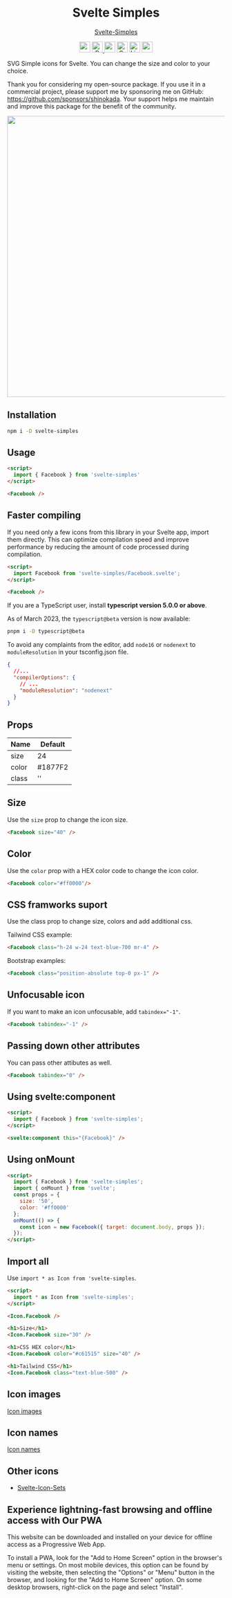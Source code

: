 <h1 align="center">Svelte Simples</h1>

<p align="center">
<a href="https://svelte-simples.codewithshin.com/">Svelte-Simples</a>
</p>

<p align="center">
<a href="https://github.com/sponsors/shinokada" target="_blank"><img src="https://img.shields.io/static/v1?label=Sponsor&message=%E2%9D%A4&logo=GitHub&color=%23fe8e86" height="25"></a>
<a href="https://developer.mozilla.org/en-US/docs/Web/Progressive_web_apps" target="_blank"><img src="https://img.shields.io/badge/PWA-enabled-brightgreen" alt="PWA Shield" height="25">
</a>
<a href="https://www.npmjs.com/package/svelte-simples" rel="nofollow" target="_blank"><img src="https://img.shields.io/npm/v/svelte-simples" alt="npm" height="25"></a>
<a href="https://twitter.com/shinokada" rel="nofollow" target="_blank"><img src="https://img.shields.io/badge/created%20by-@shinokada-4BBAAB.svg" alt="Created by Shin Okada" height="25"></a>
<a href="https://opensource.org/licenses/MIT" rel="nofollow" target="_blank"><img src="https://img.shields.io/github/license/shinokada/svelte-simples" alt="License" height="25"></a>
<a href="https://www.npmjs.com/package/svelte-simples" rel="nofollow" target="_blank"><img src="https://img.shields.io/npm/dw/svelte-simples.svg" alt="npm" height="25"></a>
</p>

SVG Simple icons for Svelte. You can change the size and color to your choice.


Thank you for considering my open-source package. If you use it in a commercial project, please support me by sponsoring me on GitHub: https://github.com/sponsors/shinokada. Your support helps me maintain and improve this package for the benefit of the community.

<p align="center">
<img width="650" src="/static/images/simples-650-1050-optimized.png" />
</p>

## Installation

```sh
npm i -D svelte-simples
```

## Usage

```html
<script>
  import { Facebook } from 'svelte-simples'
</script>

<Facebook />
```


## Faster compiling

If you need only a few icons from this library in your Svelte app, import them directly. This can optimize compilation speed and improve performance by reducing the amount of code processed during compilation.

```html
<script>
  import Facebook from 'svelte-simples/Facebook.svelte';
</script>

<Facebook />
```

If you are a TypeScript user, install **typescript version 5.0.0 or above**.

As of March 2023, the `typescript@beta` version is now available:

```sh
pnpm i -D typescript@beta
```

To avoid any complaints from the editor, add `node16` or `nodenext` to `moduleResolution` in your tsconfig.json file.

```json
{
  //...
  "compilerOptions": {
    // ...
    "moduleResolution": "nodenext"
  }
}
```

## Props

| Name  | Default |
| ----- | ------- |
| size  | 24      |
| color | #1877F2 |
| class | ''      |

## Size

Use the `size` prop to change the icon size.

```html
<Facebook size="40" />
```

## Color

Use the `color` prop with a HEX color code to change the icon color.

```html
<Facebook color="#ff0000"/>
```

## CSS framworks suport

Use the class prop to change size, colors and add additional css.

Tailwind CSS example:

```html
<Facebook class="h-24 w-24 text-blue-700 mr-4" />
```

Bootstrap examples:

```html
<Facebook class="position-absolute top-0 px-1" />
```

## Unfocusable icon

If you want to make an icon unfocusable, add `tabindex="-1"`.

```html
<Facebook tabindex="-1" />
```

## Passing down other attributes

You can pass other attibutes as well.

```html
<Facebook tabindex="0" />
```

## Using svelte:component

```html
<script>
  import { Facebook } from 'svelte-simples';
</script>

<svelte:component this="{Facebook}" />
```

## Using onMount

```html
<script>
  import { Facebook } from 'svelte-simples';
  import { onMount } from 'svelte';
  const props = {
    size: '50',
    color: '#ff0000'
  };
  onMount(() => {
    const icon = new Facebook({ target: document.body, props });
  });
</script>
```

## Import all

Use `import * as Icon from 'svelte-simples`.

```html
<script>
  import * as Icon from 'svelte-simples';
</script>

<Icon.Facebook />

<h1>Size</h1>
<Icon.Facebook size="30" />

<h1>CSS HEX color</h1>
<Icon.Facebook color="#c61515" size="40" />

<h1>Tailwind CSS</h1>
<Icon.Facebook class="text-blue-500" />
```

## Icon images

[Icon images](/icon-images.md)

## Icon names

[Icon names](/icon-names.md)

## Other icons

- [Svelte-Icon-Sets](https://svelte-svg-icons.vercel.app/)

## Experience lightning-fast browsing and offline access with Our PWA

This website can be downloaded and installed on your device for offline access as a Progressive Web App.

To install a PWA, look for the "Add to Home Screen" option in the browser's menu or settings. On most mobile devices, this option can be found by visiting the website, then selecting the "Options" or "Menu" button in the browser, and looking for the "Add to Home Screen" option. On some desktop browsers, right-click on the page and select "Install".